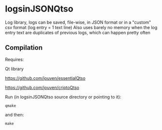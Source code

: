 # logsinJSONQtso
Log library, logs can be saved, file-wise, in JSON format or in a "custom" csv format (log entry = 1 text line)
Also uses barely no memory when the log entry text are duplicates of previous logs, which can happen pretty often

Compilation
-----------
Requires:

Qt library 

https://github.com/jouven/essentialQtso

https://github.com/jouven/criptoQtso

Run (in logsinJSONQtso source directory or pointing to it):

    qmake

and then:

    make

